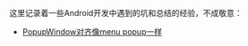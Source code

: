 这里记录着一些Android开发中遇到的坑和总结的经验，不成敬意：

* [PopupWindow对齐像menu popup一样](./android/PopupMenu_align_achorView.md)